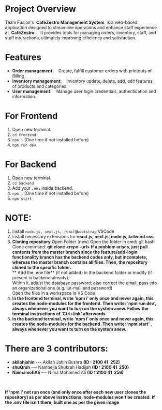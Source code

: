 # Project Overview
Team Fusion's &nbsp;**CaféZestro Management System**&nbsp; is a web-based application designed to streamline operations and enhance staff experience at &nbsp;**CaféZestro**&nbsp;.&nbsp;&nbsp;&nbsp;It provides tools for managing orders, inventory, staff, and staff interactions, ultimately improving efficiency and satisfaction.

# Features
- **Order management:** &nbsp;&nbsp;&nbsp;Create, fulfill customer orders with printouts of Billing.
- **Inventory management:** &nbsp;&nbsp;&nbsp;Inventory update, delete, add, edit features of products and categories.
- **User management:** &nbsp;&nbsp;&nbsp;Manage user login credentials, authentication and information.

# For Frontend
1. Open new terminal.
2. ```cd frontend```
3. ```npm i``` (One time if not installed before)
4. ```npm run dev```

# For Backend
1. Open new terminal.
2. ```cd backend```
3. Add your `.env` inside backend.
4. ```npm i``` (One time if not installed before)
5. ```npm start```

# NOTE:
1. Install ```node.js, next.js, react@bootstrap``` VSCode
2. Install necessary extensions for **react.js, next.js, node.js, tailwind.css**
3. **Cloning repository**
Open Folder (new)
Open the folder in cmd/ git bash
Clone command:  **git clone <repo -url>**
**If a problem arises, just pull contents from the master branch since the feature/add-login functionality branch has the backend codes only, but incomplete, whereas the master branch contains all files.
Then, the repository cloned to the specific folder.** <br>
** Add the .env file** (if not added) in the backend folder or modify (if present in backend already) : <br> Within it, adjust the database password; also correct the email, pass into an organizational one (e.g. iut-mail and password) <br>
Open the files in a workspace in VS Code <br>
4. **In the frontend terminal, write ‘npm i’ only once and never again, this creates the node-modules for the frontend. Then write: ‘npm run dev’, always whenever you want to turn on the system anew. 
Follow the terminal instructions of ‘Ctrl+link’ afterwords**
5. **In the backend terminal, write ‘npm i’ only once and never again, this creates the node-modules for the backend. Then write: ‘npm start’ , always whenever you want to turn on the system anew.**

# **There are 3 contributors:**
- **akilahjahin** --- Akilah Jahin Bushra **(ID : 2100 41 &nbsp;252)**
- **shuQrah** --- Nambejja Shukrah Hadijah **(ID : 2100 41 &nbsp;250)**
- **NaimamohAli** --- Nima Mohamed Ali **(ID : 2100 41 &nbsp;256)**

<br> <br>
**If 'npm i' not run once (and only once after each new user clones the repository) as per above instructions, node-modules won't be created.**
**If the .env file isn't there, built one as per the given image**
